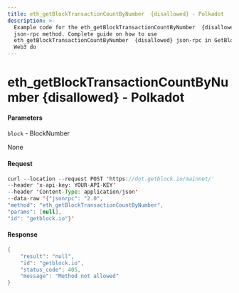 ```yaml
---
title: eth_getBlockTransactionCountByNumber  {disallowed} - Polkadot
description: >-
  Example code for the eth_getBlockTransactionCountByNumber  {disallowed}
  json-rpc method. Сomplete guide on how to use
  eth_getBlockTransactionCountByNumber  {disallowed} json-rpc in GetBlock.io
  Web3 do
---
```


# eth\_getBlockTransactionCountByNumber  {disallowed} - Polkadot

#### Parameters

`block` - BlockNumber

None

#### Request

```java
curl --location --request POST 'https://dot.getblock.io/mainnet/' 
--header 'x-api-key: YOUR-API-KEY' 
--header 'Content-Type: application/json' 
--data-raw '{"jsonrpc": "2.0",
"method": "eth_getBlockTransactionCountByNumber",
"params": [null],
"id": "getblock.io"}'
```

#### Response

```java
{
    "result": "null",
    "id": "getblock.io",
    "status_code": 405,
    "message": "Method not allowed"
}
```
